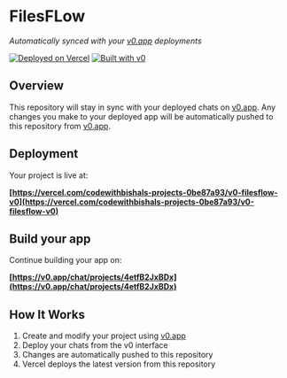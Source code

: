 # FilesFLow

*Automatically synced with your [v0.app](https://v0.app) deployments*

[![Deployed on Vercel](https://img.shields.io/badge/Deployed%20on-Vercel-black?style=for-the-badge&logo=vercel)](https://vercel.com/codewithbishals-projects-0be87a93/v0-filesflow-v0)
[![Built with v0](https://img.shields.io/badge/Built%20with-v0.app-black?style=for-the-badge)](https://v0.app/chat/projects/4etfB2JxBDx)

## Overview

This repository will stay in sync with your deployed chats on [v0.app](https://v0.app).
Any changes you make to your deployed app will be automatically pushed to this repository from [v0.app](https://v0.app).

## Deployment

Your project is live at:

**[https://vercel.com/codewithbishals-projects-0be87a93/v0-filesflow-v0](https://vercel.com/codewithbishals-projects-0be87a93/v0-filesflow-v0)**

## Build your app

Continue building your app on:

**[https://v0.app/chat/projects/4etfB2JxBDx](https://v0.app/chat/projects/4etfB2JxBDx)**

## How It Works

1. Create and modify your project using [v0.app](https://v0.app)
2. Deploy your chats from the v0 interface
3. Changes are automatically pushed to this repository
4. Vercel deploys the latest version from this repository